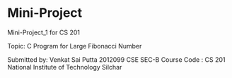 # Mini-Project

Mini-Project_1 for CS 201 

Topic: C Program for Large Fibonacci Number

Submitted by:
Venkat Sai Putta
2012099
CSE SEC-B
Course Code : CS 201
National Institute of Technology Silchar
